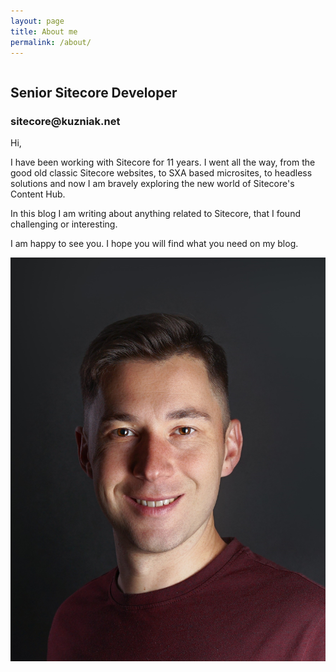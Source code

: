```yaml
---
layout: page
title: About me
permalink: /about/
---
```


<div class="row">
    <div class="large-8 column">
        <h2>Senior Sitecore Developer</h2>
        <h3>sitecore@kuzniak.net</h3>
        <p>Hi,</p>
        <p>I have been working with Sitecore for 11 years. 
        I went all the way, from the good old classic Sitecore websites, to SXA based microsites, 
        to headless solutions and now I am bravely exploring the new world of Sitecore's Content Hub.</p>
        <p>In this blog I am writing about anything related to Sitecore, that I found challenging or interesting.</p>
        <p>I am happy to see you. I hope you will find what you need on my blog.</p>
    </div>
    <div class="large-4 column">
        <img src="/assets/about/profile-new.jpg" alt="Profile picture of the blog's author">
    </div>
</div>